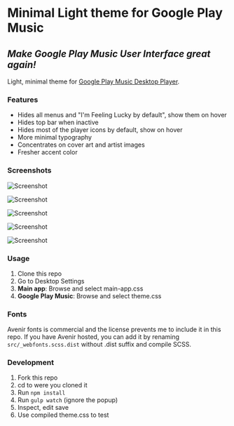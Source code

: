 # Minimal Light theme for Google Play Music

## *Make Google Play Music User Interface great again!*

Light, minimal theme for [Google Play Music Desktop Player](https://github.com/MarshallOfSound/Google-Play-Music-Desktop-Player-UNOFFICIAL-).

### Features

- Hides all menus and "I'm Feeling Lucky by default", show them on hover
- Hides top bar when inactive
- Hides most of the player icons by default, show on hover
- More minimal typography
- Concentrates on cover art and artist images
- Fresher accent color

### Screenshots

![Screenshot](https://i.imgur.com/9VzZ4TW.png "Screenshot")

![Screenshot](https://i.imgur.com/lM4EB6d.png "Screenshot")

![Screenshot](https://i.imgur.com/FUsERDi.png "Screenshot")

![Screenshot](https://i.imgur.com/wfD28qS.png "Screenshot")

![Screenshot](https://i.imgur.com/ENAuL1N.png "Screenshot")

### Usage

1. Clone this repo
2. Go to Desktop Settings
3. **Main app**: Browse and select main-app.css
4. **Google Play Music**: Browse and select theme.css

### Fonts

Avenir fonts is commercial and the license prevents me to include it in this repo. If you have Avenir hosted, you can add it by renaming `src/_webfonts.scss.dist` without .dist suffix and compile SCSS.

### Development

1. Fork this repo
2. cd to were you cloned it
3. Run `npm install`
4. Run `gulp watch` (ignore the popup)
5. Inspect, edit save
6. Use compiled theme.css to test